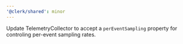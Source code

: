 ```yaml
---
'@clerk/shared': minor
---
```


Update TelemetryCollector to accept a `perEventSampling` property for controling per-event sampling rates.

